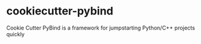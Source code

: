 # cookiecutter-pybind
Cookie Cutter PyBind is a framework for jumpstarting Python/C++ projects quickly
